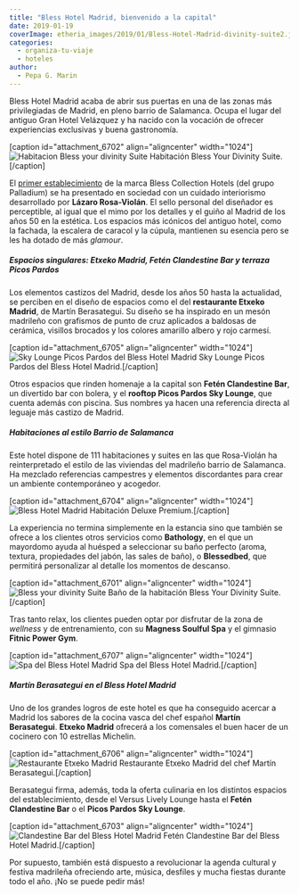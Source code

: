 ```yaml
---
title: "Bless Hotel Madrid, bienvenido a la capital"
date: 2019-01-19
coverImage: etheria_images/2019/01/Bless-Hotel-Madrid-divinity-suite2.jpg
categories: 
  - organiza-tu-viaje
  - hoteles
author: 
  - Pepa G. Marin
---
```


Bless Hotel Madrid acaba de abrir sus puertas en una de las zonas más privilegiadas de Madrid, en pleno barrio de Salamanca. Ocupa el lugar del antiguo Gran Hotel Velázquez y ha nacido con la vocación de ofrecer experiencias exclusivas y buena gastronomía.

\[caption id="attachment\_6702" align="aligncenter" width="1024"\]![Habitacion Bless your divinity Suite](etheria_images/2019/01/Bless-Hotel-Madrid-divinity-suite2-1024x683.jpg "Habitación Bless your divinity Suite.") Habitación Bless Your Divinity Suite.\[/caption\]

El [primer establecimiento](https://www.blesscollectionhotels.com/es/madrid/bless-hotel-madrid) de la marca Bless Collection Hotels (del grupo Palladium) se ha presentado en sociedad con un cuidado interiorismo desarrollado por **Lázaro Rosa-Violán**. El sello personal del diseñador es perceptible, al igual que el mimo por los detalles y el guiño al Madrid de los años 50 en la estética. Los espacios más icónicos del antiguo hotel, como la fachada, la escalera de caracol y la cúpula, mantienen su esencia pero se les ha dotado de más _glamour_.

##### Espacios singulares: Etxeko Madrid, Fetén Clandestine Bar y terraza Picos Pardos

Los elementos castizos del Madrid, desde los años 50 hasta la actualidad, se perciben en el diseño de espacios como el del **restaurante Etxeko Madrid**, de Martín Berasategui. Su diseño se ha inspirado en un mesón madrileño con grafismos de punto de cruz aplicados a baldosas de cerámica, visillos brocados y los colores amarillo albero y rojo carmesí.

\[caption id="attachment\_6705" align="aligncenter" width="1024"\]![Sky Lounge Picos Pardos del Bless Hotel Madrid](etheria_images/2019/01/Bless-Hotel-Madrid-Picos-Pardos-Sky-Lounge-1024x846.jpg "Sky Lounge Picos Pardos del Bless Hotel Madrid.") Sky Lounge Picos Pardos del Bless Hotel Madrid.\[/caption\]

Otros espacios que rinden homenaje a la capital son **Fetén Clandestine Bar**, un divertido bar con bolera, y el **rooftop Picos Pardos Sky Lounge**, que cuenta además con piscina. Sus nombres ya hacen una referencia directa al leguaje más castizo de Madrid.

##### Habitaciones al estilo Barrio de Salamanca

Este hotel dispone de 111 habitaciones y suites en las que Rosa-Violán ha reinterpretado el estilo de las viviendas del madrileño barrio de Salamanca. Ha mezclado referencias campestres y elementos discordantes para crear un ambiente contemporáneo y acogedor.

\[caption id="attachment\_6704" align="aligncenter" width="1024"\]![Bless Hotel Madrid](etheria_images/2019/01/Bless-Hotel-Madrid-Habitacion-Deluxe-Premium-1024x682.jpg "Habitación Deluxe Premium.") Habitación Deluxe Premium.\[/caption\]

La experiencia no termina simplemente en la estancia sino que también se ofrece a los clientes otros servicios como **Bathology**, en el que un mayordomo ayuda al huésped a seleccionar su baño perfecto (aroma, textura, propiedades del jabón, las sales de baño), o **Blessedbed**, que permitirá personalizar al detalle los momentos de descanso.

\[caption id="attachment\_6701" align="aligncenter" width="1024"\]![Bless your divinity Suite](etheria_images/2019/01/Bless-Hotel-Madrid-divinity-suite-1024x683.jpg "Baño de la Habitación Bless your divinity Suite.") Baño de la habitación Bless Your Divinity Suite.\[/caption\]

Tras tanto relax, los clientes pueden optar por disfrutar de la zona de _wellness_ y de entrenamiento, con su **Magness Soulful Spa** y el gimnasio **Fitnic Power Gym**.

\[caption id="attachment\_6707" align="aligncenter" width="1024"\]![Spa del Bless Hotel Madrid](etheria_images/2019/01/Bless-Hotel-Madrid-spa-1024x846.jpg "Spa del Bless Hotel Madrid.") Spa del Bless Hotel Madrid.\[/caption\]

##### Martín Berasategui en el Bless Hotel Madrid

Uno de los grandes logros de este hotel es que ha conseguido acercar a Madrid los sabores de la cocina vasca del chef español **Martín Berasategui**. **Etxeko Madrid** ofrecerá a los comensales el buen hacer de un cocinero con 10 estrellas Michelin.

\[caption id="attachment\_6706" align="aligncenter" width="1024"\]![Restaurante Etxeko Madrid](etheria_images/2019/01/Bless-Hotel-Madrid-Restaurante-etxeko-1024x788.jpg "Restaurante Etxeko Madrid del chef Martín Berasategui.") Restaurante Etxeko Madrid del chef Martín Berasategui.\[/caption\]

Berasategui firma, además, toda la oferta culinaria en los distintos espacios del establecimiento, desde el Versus Lively Lounge hasta el **Fetén Clandestine Bar** o el **Picos Pardos Sky Lounge**.

\[caption id="attachment\_6703" align="aligncenter" width="1024"\]![Clandestine Bar del Bless Hotel Madrid](etheria_images/2019/01/Bless-Hotel-Madrid-Feten-Clandestine-Bar-1024x677.jpg "Fetén Clandestine Bar del Bless Hotel Madrid.") Fetén Clandestine Bar del Bless Hotel Madrid.\[/caption\]

Por supuesto, también está dispuesto a revolucionar la agenda cultural y festiva madrileña ofreciendo arte, música, desfiles y mucha fiestas durante todo el año. ¡No se puede pedir más!

